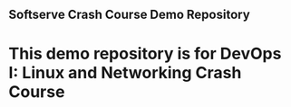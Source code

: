 ## Softserve Crash Course Demo Repository

# This demo repository is for DevOps I: Linux and Networking Crash Course